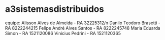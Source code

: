 # a3sistemasdistribuidos
equipe:
Alisson Alves de Almeida - RA 32225312/n
Danilo Teodoro Brasetti - RA 8222244215
Felipe André Alves Santos - RA 8222245748
Maria Eduarda Simon - RA 1521120086
Vinícius Pedrini - RA 1521120365
